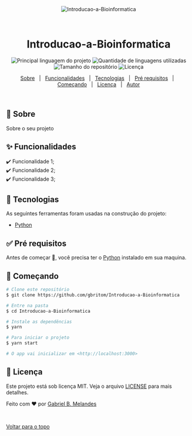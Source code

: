 <div align="center" id="top"> 
  <img src="./.github/app.gif" alt="Introducao-a-Bioinformatica" />

  &#xa0;

  <!-- <a href="https://faculdade.netlify.com">Demo</a> -->
</div>

<h1 align="center">Introducao-a-Bioinformatica</h1>

<p align="center">
  <img alt="Principal linguagem do projeto" src="https://img.shields.io/github/languages/top/gbritom/Introducao-a-Bioinformatica?color=56BEB8">

  <img alt="Quantidade de linguagens utilizadas" src="https://img.shields.io/github/languages/count/gbritom/Introducao-a-Bioinformatica?color=56BEB8">

  <img alt="Tamanho do repositório" src="https://img.shields.io/github/repo-size/gbritom/Introducao-a-Bioinformatica?color=56BEB8">

  <img alt="Licença" src="https://img.shields.io/github/license/gbritom/Introducao-a-Bioinformatica?color=56BEB8">

  <!-- <img alt="Github issues" src="https://img.shields.io/github/issues/gbritom/faculdade?color=56BEB8" /> -->

  <!-- <img alt="Github forks" src="https://img.shields.io/github/forks/gbritom/faculdade?color=56BEB8" /> -->

  <!-- <img alt="Github stars" src="https://img.shields.io/github/stars/gbritom/faculdade?color=56BEB8" /> -->
</p>

<!-- Status -->

<!-- <h4 align="center"> 
	🚧  Faculdade 🚀 Em construção...  🚧
</h4> 

<hr> -->

<p align="center">
  <a href="#dart-sobre">Sobre</a> &#xa0; | &#xa0; 
  <a href="#sparkles-funcionalidades">Funcionalidades</a> &#xa0; | &#xa0;
  <a href="#rocket-tecnologias">Tecnologias</a> &#xa0; | &#xa0;
  <a href="#white_check_mark-pré-requesitos">Pré requisitos</a> &#xa0; | &#xa0;
  <a href="#checkered_flag-começando">Começando</a> &#xa0; | &#xa0;
  <a href="#memo-licença">Licença</a> &#xa0; | &#xa0;
  <a href="https://github.com/gbritom" target="_blank">Autor</a>
</p>

<br>

## :dart: Sobre ##

Sobre o seu projeto

## :sparkles: Funcionalidades ##

:heavy_check_mark: Funcionalidade 1;\
:heavy_check_mark: Funcionalidade 2;\
:heavy_check_mark: Funcionalidade 3;

## :rocket: Tecnologias ##

As seguintes ferramentas foram usadas na construção do projeto:

- [Python](https://www.python.org/)

## :white_check_mark: Pré requisitos ##

Antes de começar :checkered_flag:, você precisa ter o [Python](https://www.python.org/) instalado em sua maquina.

## :checkered_flag: Começando ##

```bash
# Clone este repositório
$ git clone https://github.com/gbritom/Introducao-a-Bioinformatica

# Entre na pasta
$ cd Introducao-a-Bioinformatica

# Instale as dependências
$ yarn

# Para iniciar o projeto
$ yarn start

# O app vai inicializar em <http://localhost:3000>
```

## :memo: Licença ##

Este projeto está sob licença MIT. Veja o arquivo [LICENSE](LICENSE.md) para mais detalhes.


Feito com :heart: por <a href="https://github.com/gbritom" target="_blank">Gabriel B. Melandes</a>

&#xa0;

<a href="#top">Voltar para o topo</a>
